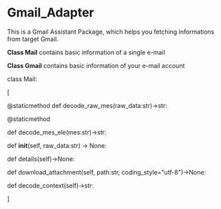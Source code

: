 # Gmail_Adapter
This is a Gmail Assistant Package, which helps you fetching informations from target Gmail.

**Class Mail** contains basic information of a single e-mail

**Class Gmail** contains basic information of your e-mail account

class Mail:

[

@staticmethod
def decode_raw_mes(raw_data:str)->str:

@staticmethod

def decode_mes_ele(mes:str)->str:

def __init__(self, raw_data:str) -> None:

def details(self)->None:
    
def download_attachment(self, path:str, coding_style="utf-8")->None:
    
def decode_context(self)->str:
  
  ]
